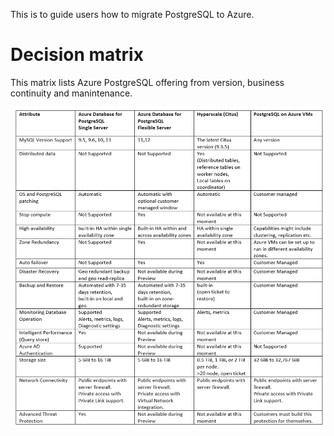 This is to guide users how to migrate PostgreSQL to Azure. 

# Decision matrix
This matrix lists Azure PostgreSQL offering from version, business continuity and manintenance. 

![PGOfferingComparison](./Images/PGOfferingComparison.png)
